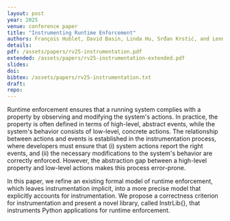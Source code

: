 ```yaml
---
layout: post
year: 2025
venue: conference paper
title: "Instrumenting Runtime Enforcement"
authors: François Hublet, David Basin, Linda Hu, Srđan Krstić, and Lennard Reese
details:
pdf: /assets/papers/rv25-instrumentation.pdf
extended: /assets/papers/rv25-instrumentation-extended.pdf
slides:
doi: 
bibtex: /assets/papers/rv25-instrumentation.txt
draft:
repo: 
---
```


 Runtime enforcement ensures that a running system complies with a property by observing and modifying the system's actions. In practice, the property is often defined in terms of high-level, abstract events, while the system's behavior consists of low-level, concrete actions. The relationship between actions and events is established in the instrumentation process, where developers must ensure that (i) system actions report the right events, and (ii) the necessary modifications to the system's behavior are correctly enforced. However, the abstraction gap between a high-level property and low-level actions makes this process error-prone.

In this paper, we refine an existing formal model of runtime enforcement, which leaves instrumentation implicit, into a more precise model that explicitly accounts for instrumentation. We propose a correctness criterion for instrumentation and present a novel library, called InstrLib{}, that instruments Python applications for runtime enforcement.